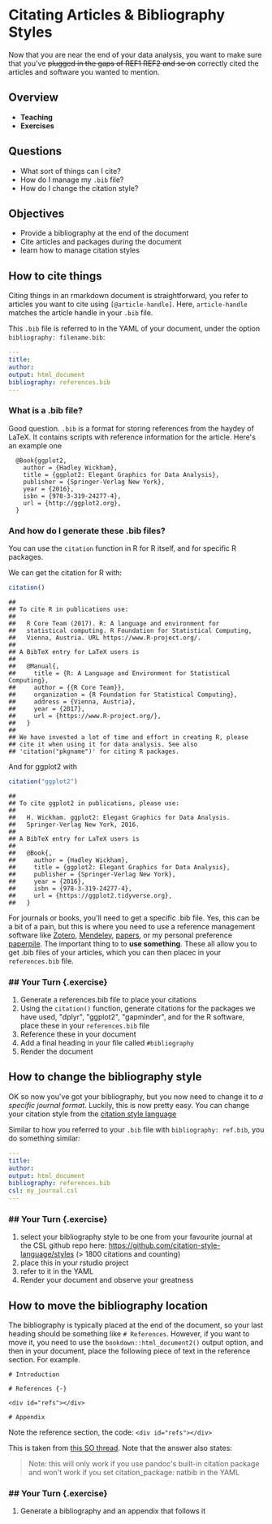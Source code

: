 # Citating Articles & Bibliography Styles

Now that you are near the end of your data analysis, you want to make sure that you've ~~plugged in the gaps of REF1 REF2 and so on~~ correctly cited the articles and software you wanted to mention.

## Overview

* **Teaching**
* **Exercises**

## Questions

* What sort of things can I cite?
* How do I manage my `.bib` file?
* How do I change the citation style?

## Objectives

* Provide a bibliography at the end of the document
* Cite articles and packages during the document
* learn how to manage citation styles

## How to cite things

Citing things in an rmarkdown document is straightforward, you refer to articles you want to cite using `[@article-handle]`. Here, `article-handle` matches the article handle in your `.bib` file.

This `.bib` file is referred to in the YAML of your document, under the option `bibliography: filename.bib`:

```YAML
---
title: 
author:
output: html_document
bibliography: references.bib
---
```

### What is a .bib file?

Good question. `.bib` is a format for storing references from the haydey of LaTeX. It contains scripts with reference information for the article. Here's an example one

```
  @Book{ggplot2,
    author = {Hadley Wickham},
    title = {ggplot2: Elegant Graphics for Data Analysis},
    publisher = {Springer-Verlag New York},
    year = {2016},
    isbn = {978-3-319-24277-4},
    url = {http://ggplot2.org},
  }
```

### And how do I generate these .bib files?

You can use the `citation` function in R for R itself, and for specific R packages.

We can get the citation for R with:


```r
citation()
```

```
## 
## To cite R in publications use:
## 
##   R Core Team (2017). R: A language and environment for
##   statistical computing. R Foundation for Statistical Computing,
##   Vienna, Austria. URL https://www.R-project.org/.
## 
## A BibTeX entry for LaTeX users is
## 
##   @Manual{,
##     title = {R: A Language and Environment for Statistical Computing},
##     author = {{R Core Team}},
##     organization = {R Foundation for Statistical Computing},
##     address = {Vienna, Austria},
##     year = {2017},
##     url = {https://www.R-project.org/},
##   }
## 
## We have invested a lot of time and effort in creating R, please
## cite it when using it for data analysis. See also
## 'citation("pkgname")' for citing R packages.
```

And for ggplot2 with


```r
citation("ggplot2")
```

```
## 
## To cite ggplot2 in publications, please use:
## 
##   H. Wickham. ggplot2: Elegant Graphics for Data Analysis.
##   Springer-Verlag New York, 2016.
## 
## A BibTeX entry for LaTeX users is
## 
##   @Book{,
##     author = {Hadley Wickham},
##     title = {ggplot2: Elegant Graphics for Data Analysis},
##     publisher = {Springer-Verlag New York},
##     year = {2016},
##     isbn = {978-3-319-24277-4},
##     url = {https://ggplot2.tidyverse.org},
##   }
```

For journals or books, you'll need to get a specific .bib file. Yes, this can be a bit of a pain, but this is where you need to use a reference management software like [Zotero](https://www.zotero.org/), [Mendeley](https://www.mendeley.com/download-desktop/), [papers](https://www.papersapp.com/), or my personal preference [paperpile](https://paperpile.com/). The important thing to to **use something**. These all allow you to get .bib files of your articles, which you can then placec in your `references.bib` file.
  
### ## Your Turn {.exercise}

1. Generate a references.bib file to place your citations
1. Using the `citation()` function, generate citations for the packages we have used, "dplyr", "ggplot2", "gapminder", and for the R software, place these in your `references.bib` file
1. Reference these in your document
1. Add a final heading in your file called `#bibliography`
1. Render the document

## How to change the bibliography style

OK so now you've got your bibliography, but you now need to change it to _a specific journal format_. Luckily, this is now pretty easy. You can change your citation style from the [citation style language](https://citationstyles.org/)

Similar to how you referred to your `.bib` file with `bibliography: ref.bib`, you do something similar:

```YAML
---
title:
author:
output: html_document
bibliography: references.bib
csl: my_journal.csl
---
```

### ## Your Turn {.exercise}

1. select your bibliography style to be one from your favourite journal at the CSL github repo here: https://github.com/citation-style-language/styles (> 1800 citations and counting)
1. place this in your rstudio project
1. refer to it in the YAML
1. Render your document and observe your greatness

## How to move the bibliography location

The bibliography is typically placed at the end of the document, so your last heading should be something like `# References`. However, if you want to move it, you need to use the `bookdown::html_document2()` output option, and then in your document, place the following piece of text in the reference section. For example.

```
# Introduction

# References {-}

<div id="refs"></div>

# Appendix
```

Note the reference section, the code: `<div id="refs"></div>`


This is taken from [this SO thread](https://stackoverflow.com/questions/51335125/adding-figures-and-tables-after-bibliography-in-rmarkdown?noredirect=1&lq=1). Note that the answer also states: 

> Note: this will only work if you use pandoc's built-in citation package and won't work if you set citation_package: natbib in the YAML

### ## Your Turn {.exercise}

1. Generate a bibliography and an appendix that follows it
